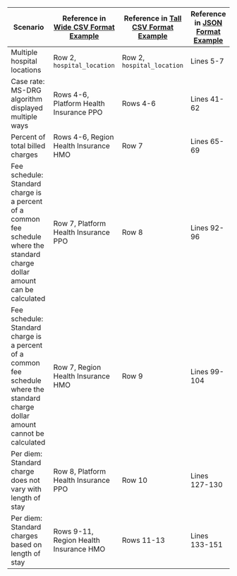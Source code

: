 | Scenario | Reference in [Wide CSV Format Example](CSV/Wide%20Format%20Examples) | Reference in [Tall CSV Format Example](CSV/Tall%20Format%20Examples) | Reference in [JSON Format Example](JSON/) |
| ----- | ---- | ---- | ---------- |
| Multiple hospital locations | Row 2, `hospital_location` | Row 2, `hospital_location` | Lines 5-7 |
| Case rate: MS-DRG algorithm displayed multiple ways | Rows 4-6, Platform Health Insurance PPO | Rows 4-6 | Lines 41-62 |
| Percent of total billed charges | Rows 4-6, Region Health Insurance HMO | Row 7 | Lines 65-69 |
| Fee schedule: Standard charge is a percent of a common fee schedule where the standard charge dollar amount can be calculated | Row 7, Platform Health Insurance PPO | Row 8 | Lines 92-96 |
| Fee schedule: Standard charge is a percent of a common fee schedule where the standard charge dollar amount cannot be calculated | Row 7, Region Health Insurance HMO  | Row 9 | Lines 99-104 |
| Per diem: Standard charge does not vary with length of stay | Row 8, Platform Health Insurance PPO | Row 10 | Lines 127-130 |
| Per diem: Standard charges based on length of stay | Rows 9-11, Region Health Insurance HMO | Rows 11-13 | Lines 133-151 |
